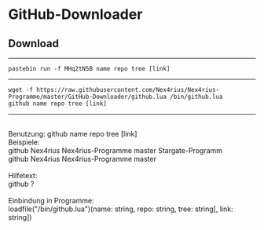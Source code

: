 <h1>GitHub-Downloader</h1>

<h2>Download</h2>
<hr>
<code>pastebin run -f MHq2tN5B name repo tree [link]</code>
<hr>
<code>wget -f https://raw.githubusercontent.com/Nex4rius/Nex4rius-Programme/master/GitHub-Downloader/github.lua /bin/github.lua</code><br />
<code>github name repo tree [link]</code>
<hr><br />
Benutzung: github name repo tree [link]<br />
Beispiele:<br />
github Nex4rius Nex4rius-Programme master Stargate-Programm<br />
github Nex4rius Nex4rius-Programme master<br />
<br />
Hilfetext:<br />
github ?<br />
<br />
Einbindung in Programme:<br />
loadfile("/bin/github.lua")(name: string, repo: string, tree: string[, link: string])
